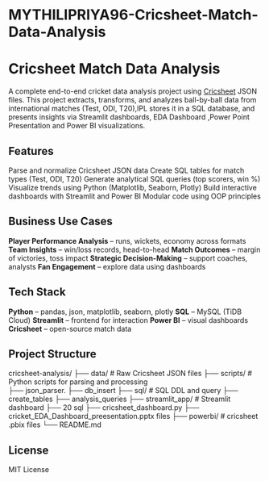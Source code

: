 # MYTHILIPRIYA96-Cricsheet-Match-Data-Analysis
# Cricsheet Match Data Analysis

A complete end-to-end cricket data analysis project using [Cricsheet](https://cricsheet.org/) JSON files. This project extracts, transforms, and analyzes ball-by-ball data from international matches (Test, ODI, T20),IPL stores it in a SQL database, and presents insights via Streamlit dashboards, EDA  Dashboard ,Power Point Presentation  and Power BI visualizations.

##  Features

 Parse and normalize Cricsheet JSON data
 Create SQL tables for match types (Test, ODI, T20)
 Generate analytical SQL queries (top scorers, win %)
 Visualize trends using Python (Matplotlib, Seaborn, Plotly)
 Build interactive dashboards with Streamlit and Power BI
 Modular code using OOP principles

## Business Use Cases

 **Player Performance Analysis** – runs, wickets, economy across formats
 **Team Insights** – win/loss records, head-to-head
 **Match Outcomes** – margin of victories, toss impact
 **Strategic Decision-Making** – support coaches, analysts
 **Fan Engagement** – explore data using dashboards

##  Tech Stack

 **Python** – pandas, json, matplotlib, seaborn, plotly
 **SQL** – MySQL (TiDB Cloud) 
 **Streamlit** – frontend for interaction
 **Power BI** – visual dashboards
 **Cricsheet** – open-source match data

##  Project Structure
cricsheet-analysis/ 
├── data/ # Raw Cricsheet JSON files 
├── scripts/ # Python scripts for parsing and processing  
├── json_parser. 
├── db_insert 
├── sql/ # SQL DDL and query 
├── create_tables 
├──  analysis_queries 
├── streamlit_app/ # Streamlit dashboard
├── 20 sql
├── cricsheet_dashboard.py
├── cricket_EDA_Dashboard_preesentation.pptx files
├── powerbi/ # cricsheet .pbix files └── README.md 

##  License
MIT License
